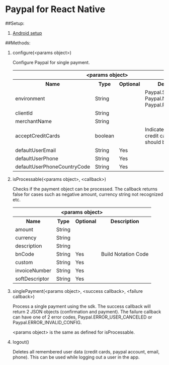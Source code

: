# Paypal for React Native

##Setup:

1. [Android setup](/docs/android-setup.md)

##Methods:

1. configure(&lt;params object&gt;)

	Configure Paypal for single payment.
	
	<table>
		<tr>
			<th colspan=4>&lt;params object&gt;</th>
		</tr>
		<tr>
			<th>Name</th>
			<th>Type</th>
			<th>Optional</th>
			<th>Description</th>
		</tr>
		<tr>
			<td>environment</td>
			<td>String</td>
			<td></td>
			<td>Paypal.SANDBOX, Paypal.NO_NETWORK, Paypal.PRODUCTION</td>
		</tr>
		<tr>
			<td>clientId</td>
			<td>String</td>
			<td></td>
			<td></td>
		</tr>
		<tr>
			<td>merchantName</td>
			<td>String</td>
			<td></td>
			<td></td>
		</tr>
		<tr>
			<td>acceptCreditCards</td>
			<td>boolean</td>
			<td></td>
			<td>Indicate whether credit card support should be enabled</td>
		</tr>
		<tr>
			<td>defaultUserEmail</td>
			<td>String</td>
			<td>Yes</td>
			<td></td>
		</tr>
		<tr>
			<td>defaultUserPhone</td>
			<td>String</td>
			<td>Yes</td>
			<td></td>
		</tr>
		<tr>
			<td>defaultUserPhoneCountryCode</td>
			<td>String</td>
			<td>Yes</td>
			<td></td>
		</tr>
	</table>

2. isProcessable(&lt;params object&gt;, &lt;callback&gt;)
	
	Checks if the payment object can be processed. The callback returns false for cases such as negative amount, currency string not recognized etc.  

	<table>
		<tr>
			<th colspan=4>&lt;params object&gt;</th>
		</tr>
		<tr>
			<th>Name</th>
			<th>Type</th>
			<th>Optional</th>
			<th>Description</th>
		</tr>
		<tr>
			<td>amount</td>
			<td>String</td>
			<td></td>
			<td></td>
		</tr>
		<tr>
			<td>currency</td>
			<td>String</td>
			<td></td>
			<td></td>
		</tr>
		<tr>
			<td>description</td>
			<td>String</td>
			<td></td>
			<td></td>
		</tr>
		<tr>
			<td>bnCode</td>
			<td>String</td>
			<td>Yes</td>
			<td>Build Notation Code</td>
		</tr>
		<tr>
			<td>custom</td>
			<td>String</td>
			<td>Yes</td>
			<td></td>
		</tr>
		<tr>
			<td>invoiceNumber</td>
			<td>String</td>
			<td>Yes</td>
			<td></td>
		</tr>
		<tr>
			<td>softDescriptor</td>
			<td>String</td>
			<td>Yes</td>
			<td></td>
		</tr>
	</table>

3. singlePayment(&lt;params object&gt;, &lt;success callback&gt;, &lt;failure callback&gt;)

	Process a single payment using the sdk. The success callback will return 2 JSON objects (confirmation and payment). The failure callback can have one of 2 error codes, Paypal.ERROR_USER_CANCELED or Paypal.ERROR_INVALID_CONFIG.
	
	&lt;params object&gt; is the same as defined for isProcessable.

4. logout()

	Deletes all remembered user data (credit cards, paypal account, email, phone). This can be used while logging out a user in the app.

